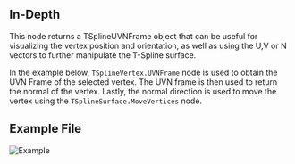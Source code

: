 ## In-Depth
This node returns a TSplineUVNFrame object that can be useful for visualizing the vertex position and orientation, as well as using the U,V or N vectors to further manipulate the T-Spline surface.

In the example below, `TSplineVertex.UVNFrame` node is used to obtain the UVN Frame of the selected vertex. The UVN frame is then used to return the normal of the vertex. Lastly, the normal direction is used to move the vertex using the `TSplineSurface.MoveVertices` node.

## Example File

![Example](./Autodesk.DesignScript.Geometry.TSpline.TSplineVertex.UVNFrame_img.jpg)

